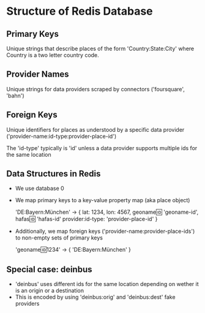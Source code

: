 Structure of Redis Database
===========================


## Primary Keys

Unique strings that describe places of the form 'Country:State:City' where Country is a two letter country code.


## Provider Names

Unique strings for data providers scraped by connectors ('foursquare', 'bahn')


## Foreign Keys

Unique identifiers for places as understood by a specific data provider ('provider-name:id-type:provider-place-id')

The 'id-type' typically is 'id' unless a data provider supports multiple ids for the same location


## Data Structures in Redis

* We use database 0
* We map primary keys to a key-value property map (aka place object)

    'DE:Bayern:München' -> {
        lat: 1234,
        lon: 4567,
        geoname:id: 'geoname-id',
        hafas:id: 'hafas-id'
        provider:id-type: 'provider-place-id'
    }

* Additionally, we map foreign keys ('provider-name:provider-place-ids') to non-empty sets of primary keys

    'geoname:id:1234' -> { 'DE:Bayern:München' }


## Special case: deinbus

* 'deinbus' uses different ids for the same location depending on wether it is an origin or a destination
* This is encoded by using 'deinbus:orig' and 'deinbus:dest' fake providers

